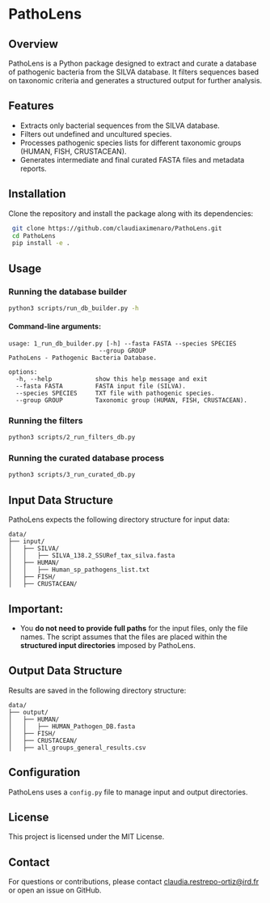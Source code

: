 # PathoLens

## Overview

PathoLens is a Python package designed to extract and curate a database of pathogenic bacteria from the SILVA database. It filters sequences based on taxonomic criteria and generates a structured output for further analysis.

## Features

* Extracts only bacterial sequences from the SILVA database.
* Filters out undefined and uncultured species.
* Processes pathogenic species lists for different taxonomic groups (HUMAN, FISH, CRUSTACEAN).
* Generates intermediate and final curated FASTA files and metadata reports.

## Installation

Clone the repository and install the package along with its dependencies:

```bash
 git clone https://github.com/claudiaximenaro/PathoLens.git
 cd PathoLens
 pip install -e .
```

## Usage

### Running the database builder

```bash
python3 scripts/run_db_builder.py -h
```

#### Command-line arguments:

```
usage: 1_run_db_builder.py [-h] --fasta FASTA --species SPECIES
                         --group GROUP
PathoLens - Pathogenic Bacteria Database.

options:
  -h, --help            show this help message and exit
  --fasta FASTA         FASTA input file (SILVA).
  --species SPECIES     TXT file with pathogenic species.
  --group GROUP         Taxonomic group (HUMAN, FISH, CRUSTACEAN).
```

### Running the filters

```bash
python3 scripts/2_run_filters_db.py
```

### Running the curated database process

```bash
python3 scripts/3_run_curated_db.py
```

## Input Data Structure

PathoLens expects the following directory structure for input data:

```
data/
├── input/
│   ├── SILVA/
│   │   ├── SILVA_138.2_SSURef_tax_silva.fasta
│   ├── HUMAN/
│   │   ├── Human_sp_pathogens_list.txt
│   ├── FISH/
│   ├── CRUSTACEAN/
```

## Important:

* You **do not need to provide full paths** for the input files, only the file names. The script assumes that the files are placed within the **structured input directories** imposed by PathoLens.

## Output Data Structure

Results are saved in the following directory structure:

```
data/
├── output/
│   ├── HUMAN/
│   │   ├── HUMAN_Pathogen_DB.fasta
│   ├── FISH/
│   ├── CRUSTACEAN/
│   ├── all_groups_general_results.csv
```

## Configuration

PathoLens uses a `config.py` file to manage input and output directories.

## License

This project is licensed under the MIT License.

## Contact

For questions or contributions, please contact claudia.restrepo-ortiz@ird.fr or open an issue on GitHub.
